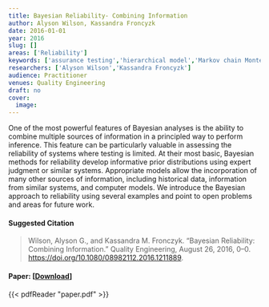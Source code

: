 ```yaml
---
title: Bayesian Reliability- Combining Information
author: Alyson Wilson, Kassandra Froncyzk
date: 2016-01-01
year: 2016
slug: []
areas: ['Reliability']
keywords: ['assurance testing','hierarchical model','Markov chain Monte Carlo','posterior distribution','prior distribution']
researchers: ['Alyson Wilson','Kassandra Froncyzk']
audience: Practitioner
venues: Quality Engineering
draft: no
cover:
  image: 
---
```




One of the most powerful features of Bayesian analyses is the ability to combine multiple sources of information in a principled way to perform inference. This feature can be particularly valuable in assessing the reliability of systems where testing is limited. At their most basic, Bayesian methods for reliability develop informative prior distributions using expert judgment or similar systems. Appropriate models allow the incorporation of many other sources of information, including historical data, information from similar systems, and computer models. We introduce the Bayesian approach to reliability using several examples and point to open problems and areas for future work.

#### Suggested Citation
> Wilson, Alyson G., and Kassandra M. Fronczyk. “Bayesian Reliability: Combining Information.” Quality Engineering, August 26, 2016, 0–0. https://doi.org/10.1080/08982112.2016.1211889.



#### Paper: [[Download](paper.pdf)]
{{< pdfReader "paper.pdf" >}}


